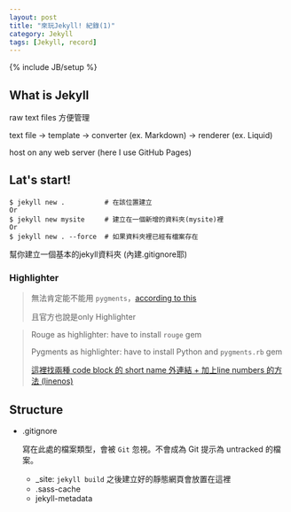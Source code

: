 ```yaml
---
layout: post
title: "來玩Jekyll! 紀錄(1)"
category: Jekyll
tags: [Jekyll, record]
---
```

{% include JB/setup %}

## What is Jekyll

raw text files 方便管理

text file → template → converter (ex. Markdown) → renderer (ex. Liquid)

host on any web server (here I use GitHub Pages)

## Lat's start!

```
$ jekyll new .          # 在該位置建立
Or
$ jekyll new mysite     # 建立在一個新增的資料夾(mysite)裡
Or
$ jekyll new . --force  # 如果資料夾裡已經有檔案存在
```
幫你建立一個基本的jekyll資料夾 (內建.gitignore耶)

### Highlighter

> 無法肯定能不能用 `pygments`，[according to this][2KarmdownN'Rouge]
>
> 且官方也說是only Highlighter


> Rouge as highlighter: have to install `rouge` gem
>
> Pygments as highlighter: have to install Python and `pygments.rb` gem
>
> [這裡找兩種 code block 的 short name 外連結 + 加上line numbers 的方法 (linenos)](http://idratherbewriting.com/2016/02/21/bug-with-kramdown-and-rouge-with-github-pages/)

[2KarmdownN'Rouge]: http://idratherbewriting.com/2016/02/21/bug-with-kramdown-and-rouge-with-github-pages/#how-to-make-the-updates-to-use-kramdown-and-rouge

## Structure

* .gitignore

  寫在此處的檔案類型，會被 `Git` 忽視。不會成為 Git 提示為 untracked 的檔案。
  * _site: `jekyll build` 之後建立好的靜態網頁會放置在這裡
  * .sass-cache
  * jekyll-metadata
